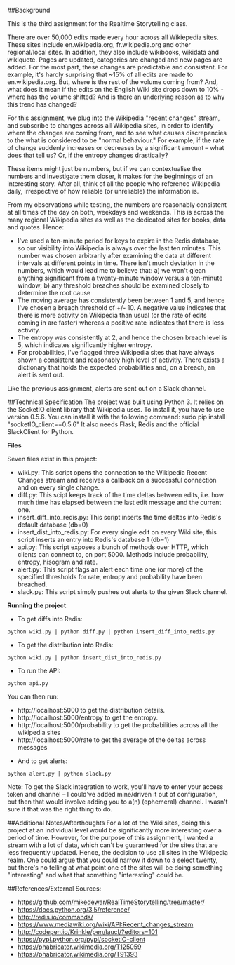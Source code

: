 ##Background

This is the third assignment for the Realtime Storytelling class. 

There are over 50,000 edits made every hour across all Wikiepedia sites. These sites include en.wikipedia.org, fr.wikipedia.org and other regional/local sites. In addition, they also include wikibooks, wikidata and wikiquote. Pages are updated, categories are changed and new pages are added. For the most part, these changes are predictable and consistent. For example, it's hardly surprising that ~15% of all edits are made to en.wikipedia.org. But, where is the rest of the volume coming from? And, what does it mean if the edits on the English Wiki site drops down to 10% - where has the volume shifted? And is there an underlying reason as to why this trend has changed? 

For this assignment, we plug into the Wikipedia ["recent changes"](https://www.mediawiki.org/wiki/API:Recent_changes_stream) stream, and subscribe to changes across all Wikipedia sites, in order to identify where the changes are coming from, and to see what causes discrepencies to the what is considered to be "normal behaviour." For example, if the rate of change suddenly increases or decreases by a significant amount – what does that tell us? Or, if the entropy changes drastically? 

These items might just be numbers, but if we can contextualise the numbers and investigate them closer, it makes for the beginnings of an interesting story. After all, think of all the people who reference Wikipedia daily, irrespective of how reliable (or unreliable) the information is. 

From my observations while testing, the numbers are reasonably consistent at all times of the day on both, weekdays and weekends. This is across the many regional Wikipedia sites as well as the dedicated sites for books, data and quotes. Hence:
* I've used a ten-minute period for keys to expire in the Redis database, so our visibility into Wikipedia is always over the last ten minutes. This number was chosen arbitrarily after examining the data at different intervals at different points in time. There isn't much deviation in the numbers, which would lead me to believe that:
a) we won't glean anything significant from a twenty-minute window versus a ten-minute window;
b) any threshold breaches should be examined closely to determine the root cause
* The moving average has consistently been between 1 and 5, and hence I've chosen a breach threshold of +/- 10. A negative value indicates that there is more activity on Wikipedia than usual (or the rate of edits coming in are faster) whereas a positive rate indicates that there is less activity. 
* The entropy was consistently at 2, and hence the chosen breach level is 5, which indicates significantly higher entropy.
* For probabilities, I've flagged three Wikipedia sites that have always shown a consistent and reasonably high level of activitiy. There exists a dictionary that holds the expected probabilities and, on a breach, an alert is sent out. 

Like the previous assignment, alerts are sent out on a Slack channel. 


##Technical Specification 
The project was built using Python 3. 
It relies on the SocketIO client library that Wikipedia uses. To install it, you have to use version 0.5.6. You can install it with the following command:
sudo pip install "socketIO_client==0.5.6"
It also needs Flask, Redis and the official SlackClient for Python.


**Files**

Seven files exist in this project:
* wiki.py: This script opens the connection to the Wikipedia Recent Changes stream and receives a callback on a successful connection and on every single change. 
* diff.py: This scipt keeps track of the time deltas between edits, i.e. how much time has elapsed between the last edit message and the current one.
* insert_diff_into_redis.py: This script inserts the time deltas into Redis's default database (db=0)
* insert_dist_into_redis.py: For every single edit on every Wiki site, this script inserts an entry into Redis's database 1 (db=1)
* api.py: This script exposes a bunch of methods over HTTP, which clients can connect to, on port 5000. Methods include probability, entropy, hisogram and rate. 
* alert.py: This script flags an alert each time one (or more) of the specified thresholds for rate, entropy and probability have been breached. 
* slack.py: This script simply pushes out alerts to the given Slack channel. 

**Running the project**
* To get diffs into Redis:

`python wiki.py | python diff.py | python insert_diff_into_redis.py`

* To get the distribution into Redis:

`python wiki.py | python insert_dist_into_redis.py`

* To run the API:

`python api.py`

You can then run:
- http://localhost:5000 to get the distribution details.
- http://localhost:5000/entropy to get the entropy.
- http://localhost:5000/probability to get the probabilities across all the wikipedia sites 
- http://localhost:5000/rate to get the average of the deltas across messages 

* And to get alerts:

`python alert.py | python slack.py`

Note: To get the Slack integration to work, you'll have to enter your access token and channel – I could've added mine/driven it out of configuration, but then that would involve adding you to a(n) (ephemeral) channel. I wasn't sure if that was the right thing to do. 

##Additional Notes/Afterthoughts
For a lot of the Wiki sites, doing this project at an individual level would be significantly more interesting over a period of time. However, for the purpose of this assignment, I wanted a stream with a lot of data, which can't be guaranteed for the sites that are less frequently updated. Hence, the decision to use all sites in the Wikipedia realm. One could argue that you could narrow it down to a select twenty, but there's no telling at what point one of the sites will be doing something "interesting" and what that something "interesting" could be. 

##References/External Sources:
- https://github.com/mikedewar/RealTimeStorytelling/tree/master/
- https://docs.python.org/3.5/reference/
- http://redis.io/commands/
- https://www.mediawiki.org/wiki/API:Recent_changes_stream
- http://codepen.io/Krinkle/pen/laucI/?editors=101
- https://pypi.python.org/pypi/socketIO-client
- https://phabricator.wikimedia.org/T125059
- https://phabricator.wikimedia.org/T91393

